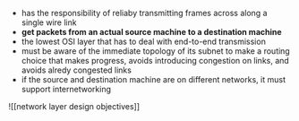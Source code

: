 
- has the responsibility of reliaby transmitting frames across along a single wire link 
- **get packets from an actual source machine to a destination machine**
- the lowest OSI layer that has to deal with end-to-end transmission 
- must be aware of the immediate topology of its subnet to make a routing choice that makes progress, avoids introducing congestion on links, and avoids alredy congested links 
- if the source and destination machine are on different networks, it must support internetworking 

![[network layer design objectives]]